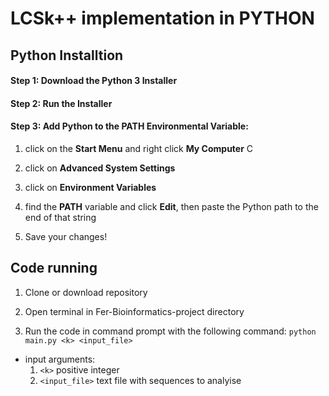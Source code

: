 # LCSk++ implementation in PYTHON

## Python Installtion 
#### Step 1: Download the Python 3 Installer
#### Step 2: Run the Installer
#### Step 3: Add Python to the PATH Environmental Variable:
  1. click on the **Start Menu** and right click **My Computer** C

  2. click on **Advanced System Settings**

  3. click on **Environment Variables**

  4. find the **PATH** variable and click **Edit**, then paste the Python path to the end of that string

  5. Save your changes!
 



## Code running 
1. Clone or download repository

2. Open terminal in Fer-Bioinformatics-project directory

3. Run the code in command prompt with the following command: `python main.py <k> <input_file>`
  * input arguments:
    1. `<k>` positive integer
    2. `<input_file>` text file with sequences to analyise
 
 
 
 
